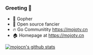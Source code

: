### Greeting 👋

<!--
**mojocn/mojocn** is a ✨ _special_ ✨ repository because its `README.md` (this file) appears on your GitHub profile.

Here are some ideas to get you started:

- 🔭 I’m currently working on 360 Qihoo
- 🌱 I’m currently learning ...
- 👯 I’m looking to collaborate on ...
- 🤔 I’m looking for help with ...
- 💬 Ask me about ...
- 📫 How to reach me: ...
- 😄 Pronouns: ...
- ⚡ Fun fact: ...
-->

- 🔭 Gopher
- 🌱 Open source fancier
- 🔥 Go Communitity https://mojotv.cn
- 🏠 Homepage at https://mojotv.cn

[![mojocn's github stats](https://github-readme-stats.vercel.app/api?username=mojocn)](https://github.com/mojocn)
